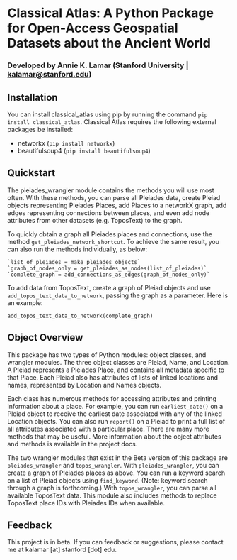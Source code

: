 # Classical Atlas: A Python Package for Open-Access Geospatial Datasets about the Ancient World
### Developed by Annie K. Lamar (Stanford University | kalamar@stanford.edu)

## Installation

You can install classical_atlas using pip by running the command `pip install classical_atlas`. Classical Atlas requires the following external packages be installed:
- networkx (`pip install networkx`)
- beautifulsoup4 (`pip install beautifulsoup4`)

## Quickstart

The pleiades_wrangler module contains the methods you will use most often. With these methods, you can parse all Pleiades data,
create Pleiad objects representing Pleiades Places, add Places to a networkX graph, add edges representing
connections between places, and even add node attributes from other datasets (e.g. ToposText) to the graph.

To quickly obtain a graph all Pleiades places and connections, use the method `get_pleiades_network_shortcut`. To achieve the same result, you can also run the methods individually, as below:
    
    `list_of_pleiades = make_pleiades_objects`
    `graph_of_nodes_only = get_pleiades_as_nodes(list_of_pleiades)`
    `complete_graph = add_connections_as_edges(graph_of_nodes_only)`

To add data from ToposText, create a graph of Pleiad objects and use `add_topos_text_data_to_network`, passing the graph as a parameter. Here is an example:

`add_topos_text_data_to_network(complete_graph)`

## Object Overview

This package has two types of Python modules: object classes, and wrangler modules. The three object classes are Pleiad, Name, and Location. A Pleiad represents a Pleiades Place, and contains all metadata specific to that Place. Each Pleiad also has attributes of lists of linked locations and names, represented by Location and Names objects.  

Each class has numerous methods for accessing attributes and printing information about a place. For example, you can run `earliest_date()` on a Pleiad object to receive the earliest date associated with any of the linked Location objects. You can also run `report()` on a Pleiad to print a full list of all attributes associated with a particular place. There are many more methods that may be useful. More information about the object attributes and methods is available in the project docs.

The two wrangler modules that exist in the Beta version of this package are `pleiades_wrangler` and `topos_wrangler`. With `pleiades_wrangler`, you can create a graph of Pleiades places as above. You can run a keyword search on a list of Pleiad objects using `find_keyword`. (Note: keyword search through a graph is forthcoming.) With `topos_wrangler`, you can parse all available ToposText data. This module also includes methods to replace ToposText place IDs with Pleiades IDs when available.

## Feedback

This project is in beta. If you can feedback or suggestions, please contact me at kalamar [at] stanford [dot] edu.
